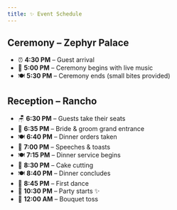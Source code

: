 ```yaml
---
title: ✨ Event Schedule
---
```

## Ceremony – Zephyr Palace
- ⏰ **4:30 PM** – Guest arrival
- 💍 **5:00 PM** – Ceremony begins with live music
- 🍽️ **5:30 PM** – Ceremony ends (small bites provided)

## Reception – Rancho
- 🪑 **6:30 PM** – Guests take their seats
- 👰 **6:35 PM** – Bride & groom grand entrance
- 🍽️ **6:40 PM** – Dinner orders taken
- 🥂 **7:00 PM** – Speeches & toasts
- 🍽️ **7:15 PM** – Dinner service begins
- 🎂 **8:30 PM** – Cake cutting
- 🍽️ **8:40 PM** – Dinner concludes
- 🎵 **8:45 PM** – First dance
- 🎉 **10:30 PM** – Party starts ✨
- 💐 **12:00 AM** – Bouquet toss
